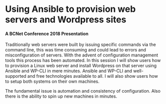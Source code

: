 # Using Ansible to provision web servers and Wordpress sites
#### A BCNet Conference 2018 Presentation

Traditionally web servers were built by issuing specific commands via the command line, this was time consuming and could lead to errors and misconfiguration of servers. With the advent of configuration management tools this process has been automated. In this session I will show users how to provision a Linux web server and install Wordpress on that server using Ansible and WP-CLI in mere minutes. Ansible and WP-CLI and well-supported and free technologies available to all. I will also show users how to setup both systems on their own machines.

The fundamental issue is automation and consistency of configuration. Also there is the ability to spin up new machines in minutes.



